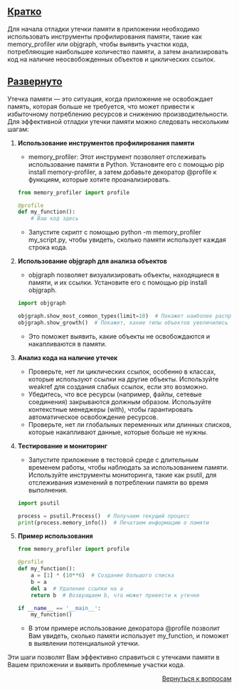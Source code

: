 ## <u>Кратко</u>

Для начала отладки утечки памяти в приложении необходимо использовать инструменты профилирования памяти, такие как
memory_profiler или objgraph, чтобы выявить участки кода, потребляющие наибольшее количество памяти, а затем
анализировать код на наличие неосвобожденных объектов и циклических ссылок.

## <u>Развернуто</u>

Утечка памяти — это ситуация, когда приложение не освобождает память, которая больше не требуется, что может привести
к избыточному потреблению ресурсов и снижению производительности. Для эффективной отладки утечки памяти можно
следовать нескольким шагам:

1. **Использование инструментов профилирования памяти**
    - memory_profiler: Этот инструмент позволяет отслеживать использование памяти в Python. Установите его с помощью
      pip install memory-profiler, а затем добавьте декоратор @profile к функциям, которые хотите проанализировать.
    ```Python
    from memory_profiler import profile

    @profile
    def my_function():
        # Ваш код здесь
    ```
    - Запустите скрипт с помощью python -m memory_profiler my_script.py, чтобы увидеть, сколько памяти использует
      каждая строка кода.

2. **Использование objgraph для анализа объектов**
    - objgraph позволяет визуализировать объекты, находящиеся в памяти, и их ссылки. Установите его с помощью pip
      install objgraph.
    ```Python
    import objgraph

    objgraph.show_most_common_types(limit=10)  # Покажет наиболее распространенные типы объектов в памяти
    objgraph.show_growth()  # Покажет, какие типы объектов увеличились в памяти
    ```
    - Это поможет выявить, какие объекты не освобождаются и накапливаются в памяти.

3. **Анализ кода на наличие утечек**
    - Проверьте, нет ли циклических ссылок, особенно в классах, которые используют ссылки на другие объекты. Используйте
      weakref для создания слабых ссылок, если это возможно.
    - Убедитесь, что все ресурсы (например, файлы, сетевые соединения) закрываются должным образом. Используйте
      контекстные менеджеры (with), чтобы гарантировать автоматическое освобождение ресурсов.
    - Проверьте, нет ли глобальных переменных или длинных списков, которые накапливают данные, которые больше не нужны.

4. **Тестирование и мониторинг**
    - Запустите приложение в тестовой среде с длительным временем работы, чтобы наблюдать за использованием памяти.
      Используйте инструменты мониторинга, такие как psutil, для отслеживания изменений в потреблении памяти во
      время выполнения.
    ```Python
    import psutil

    process = psutil.Process()  # Получаем текущий процесс
    print(process.memory_info())  # Печатаем информацию о памяти
    ```

5. **Пример использования**
    ```Python
    from memory_profiler import profile

    @profile
    def my_function():
        a = [1] * (10**6)  # Создание большого списка
        b = a
        del a  # Удаление ссылки на a
        return b  # Возвращаем b, что может привести к утечке

    if __name__ == '__main__':
        my_function()
    ```
    - В этом примере использование декоратора @profile позволит Вам увидеть, сколько памяти использует my_function,
      и поможет в выявлении потенциальной утечки.

Эти шаги позволят Вам эффективно справиться с утечками памяти в Вашем приложении и выявить проблемные участки кода.

<div align="right">

[Вернуться к вопросам](../Вопросы.md)

</div>
